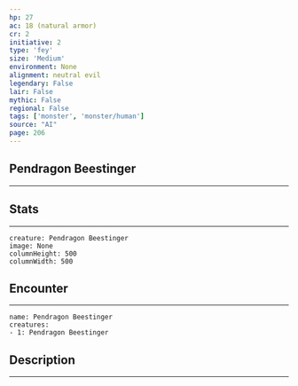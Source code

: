 ```yaml
---
hp: 27
ac: 18 (natural armor)
cr: 2
initiative: 2
type: 'fey'    
size: 'Medium'
environment: None
alignment: neutral evil
legendary: False
lair: False
mythic: False
regional: False
tags: ['monster', 'monster/human']
source: "AI"
page: 206
---
```


## Pendragon Beestinger
---



## Stats
---

```statblock
creature: Pendragon Beestinger
image: None
columnHeight: 500
columnWidth: 500
```

## Encounter
---

```encounter-table
name: Pendragon Beestinger
creatures:
- 1: Pendragon Beestinger
```

## Description
---




